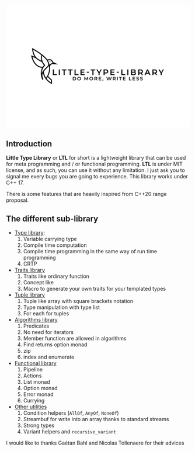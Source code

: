 ![](asset/LTL.png)

## Introduction
**Little Type Library** or **LTL** for short is a lightweight library that can be used for meta programming and / or functional programming.
**LTL** is under MIT license, and as such, you can use it without any limitation. I just ask you to signal me every bugs you are going to experience.
This library works under C++ 17.

There is some features that are heavily inspired from C++20 range proposal.

## The different sub-library
+ [Type library](documentation/Type.md):  
  1. Variable carrying type
  2. Compile time computation
  3. Compile time programming in the same way of run time programming
  4. CRTP
+ [Traits library](documentation/Traits.md)
  1. Traits like ordinary function
  2. Concept like
  3. Macro to generate your own traits for your templated types
+ [Tuple library](documentation/Tuple.md)
  1. Tuple like array with square brackets notation
  2. Type manipulation with type list
  3. For each for tuples
+ [Algorithms library](documentation/algorithms.md)
  1. Predicates
  2. No need for iterators
  3. Member function are allowed in algorithms
  4. Find returns option monad
  5. zip
  6. index and enumerate
+ [Functional library](documentation/Functional.md)
  1. Pipeline
  2. Actions
  3. List monad
  3. Option monad
  4. Error monad
  5. Currying
+ [Other utilities](documentation/Other.md)
  1. Condition helpers (`AllOf`, `AnyOf`, `NoneOf`)
  2. Streambuf for write into an array thanks to standard streams
  3. Strong types
  4. Variant helpers and `recursive_variant`

I would like to thanks Gaétan Bahl and Nicolas Tollenaere for their advices
